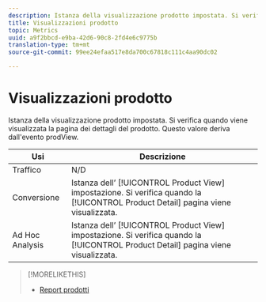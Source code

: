 ```yaml
---
description: Istanza della visualizzazione prodotto impostata. Si verifica quando viene visualizzata la pagina dei dettagli del prodotto. Questo valore deriva dall'evento prodView.
title: Visualizzazioni prodotto
topic: Metrics
uuid: a9f2bbcd-e9ba-42d6-90c8-2fd4e6c9775b
translation-type: tm+mt
source-git-commit: 99ee24efaa517e8da700c67818c111c4aa90dc02

---
```



# Visualizzazioni prodotto

Istanza della visualizzazione prodotto impostata. Si verifica quando viene visualizzata la pagina dei dettagli del prodotto. Questo valore deriva dall'evento prodView.

| Usi | Descrizione |
|---|---|
| Traffico | N/D |
| Conversione | Istanza dell’ [!UICONTROL Product View] impostazione. Si verifica quando la [!UICONTROL Product Detail] pagina viene visualizzata. |
| Ad Hoc Analysis | Istanza dell’ [!UICONTROL Product View] impostazione. Si verifica quando la [!UICONTROL Product Detail] pagina viene visualizzata. |

>[!MORELIKETHIS]
>
>* [Report prodotti](/help/components/c-variables/dimensionslist/reports-products.md)

